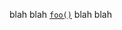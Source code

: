 blah blah
[`foo()`][__link0]
blah blah

 [__cargo_doc2readme_dependencies_info]: ggGkYW0BYXSEG4Y_aNIvScI-G-EsPsQWHGmyGx7Yk486in34G9qox2F54_uTYXKEG0Ze5nw_W_A4G-_5rhVGU1AJG-Ee77zYtHHzGwejKRMP2uX2YWSBgmhmZWF0dXJlc2UwLjAuMA
 [__link0]: https://docs.rs/features/latest/features/?search=foo
